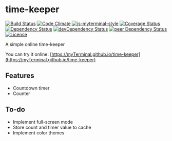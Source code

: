 # time-keeper

[![Build Status](https://travis-ci.org/myTerminal/time-keeper.svg?branch=master)](https://travis-ci.org/myTerminal/time-keeper)
[![Code Climate](https://codeclimate.com/github/myTerminal/time-keeper.png)](https://codeclimate.com/github/myTerminal/time-keeper)
[![js-myterminal-style](https://img.shields.io/badge/code%20style-myterminal-blue.svg)](https://www.npmjs.com/package/eslint-config/myterminal)
[![Coverage Status](https://img.shields.io/coveralls/myTerminal/time-keeper.svg)](https://coveralls.io/r/myTerminal/time-keeper?branch=master)  
[![Dependency Status](https://david-dm.org/myTerminal/time-keeper.svg)](https://david-dm.org/myTerminal/time-keeper)
[![devDependency Status](https://david-dm.org/myTerminal/time-keeper/dev-status.svg)](https://david-dm.org/myTerminal/time-keeper#info=devDependencies)
[![peer Dependency Status](https://david-dm.org/myTerminal/time-keeper/peer-status.svg)](https://david-dm.org/myTerminal/time-keeper#info=peerDependencies)  
[![License](https://img.shields.io/badge/LICENSE-GPL%20v3.0-blue.svg)](https://www.gnu.org/licenses/gpl.html)

A simple online time-keeper

You can try it online: [https://myTerminal.github.io/time-keeper](https://myTerminal.github.io/time-keeper)

## Features

* Countdown timer
* Counter

## To-do

* Implement full-screen mode
* Store count and timer value to cache
* Implement color themes

